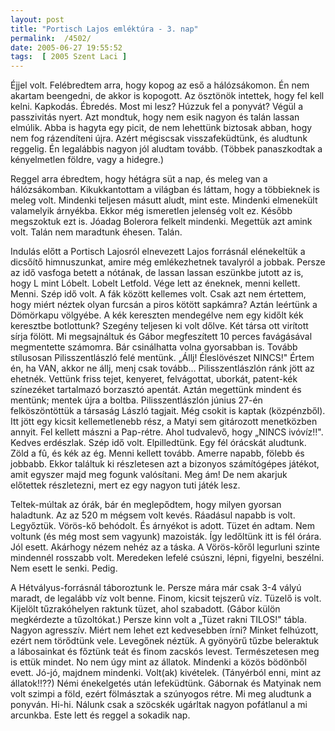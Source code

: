```yaml
---
layout: post
title: "Portisch Lajos emléktúra - 3. nap"
permalink:  /4502/ 
date: 2005-06-27 19:55:52
tags:  [ 2005 Szent Laci ] 
---
```

Éjjel volt. Felébredtem arra, hogy kopog az eső a hálózsákomon. Én nem akartam beengedni, de akkor is kopogott. Az ösztönök intettek, hogy fel kell kelni. Kapkodás. Ébredés. Most mi lesz? Húzzuk fel a ponyvát? Végül a passzivitás nyert. Azt mondtuk, hogy nem esik nagyon és talán lassan elmúlik. Abba is hagyta egy picit, de nem lehettünk biztosak abban, hogy nem fog rázendíteni újra. Azért mégiscsak visszafeküdtünk, és aludtunk reggelig. Én legalábbis nagyon jól aludtam tovább. (Többek panaszkodtak a kényelmetlen földre, vagy a hidegre.)

Reggel arra ébredtem, hogy hétágra süt a nap, és meleg van a hálózsákomban. Kikukkantottam a világban és láttam, hogy a többieknek is meleg volt. Mindenki teljesen másutt aludt, mint este. Mindenki elmenekült valamelyik árnyékba. Ekkor még ismeretlen jelenség volt ez. Később megszoktuk ezt is. Jóadag Bolerora felkelt mindenki. Megettük azt amink volt. Talán nem maradtunk éhesen. Talán.

Indulás előtt a Portisch Lajosról elnevezett Lajos forrásnál elénekeltük a dicsőítő himnuszunkat, amire még emlékezhetnek tavalyról a jobbak. Persze az idő vasfoga betett a nótának, de lassan lassan eszünkbe jutott az is, hogy L mint Lóbelt. Lobelt Letfold. Vége lett az éneknek, menni kellett. Menni. Szép idő volt. A fák között kellemes volt. Csak azt nem értettem, hogy miért néztek olyan furcsán a piros kötött sapkámra? Aztán leértünk a Dömörkapu völgyébe. A kék kereszten mendegélve nem egy kidőlt kék keresztbe botlottunk? Szegény teljesen ki volt dőlve. Két társa ott virított sírja fölött. Mi megsajnáltuk és Gábor megfeszített 10 perces favágásával megmentette számomra. Bár csinálhatta volna gyorsabban is. Tovább stílusosan Pilisszentlászló felé mentünk. „Állj! Éleslövészet NINCS!" Értem én, ha VAN, akkor ne állj, menj csak tovább… Pilisszentlászlón ránk jött az ehetnék. Vettünk friss tejet, kenyeret, felvágottat, uborkát, patent-kék színezéket tartalmazó borzasztó apentát. Aztán megettünk mindent és mentünk; mentek újra a boltba. Pilisszentlászlón június 27-én felköszöntöttük a társaság László tagjait. Még csokit is kaptak (közpénzből). Itt jött egy kicsit kellemetlenebb rész, a Matyi sem gitározott menetközben annyit. Fel kellett mászni a Pap-rétre. Ahol tudvalevő, hogy „NINCS ivóvíz!!". Kedves erdészlak. Szép idő volt. Elpilledtünk. Egy fél órácskát aludtunk. Zöld a fû, és kék az ég. Menni kellett tovább. Amerre napabb, fölebb és jobbabb. Ekkor találtuk ki részletesen azt a bizonyos számítógépes játékot, amit egyszer majd meg fogunk valósítani. Meg ám! De nem akarjuk előtettek részletezni, mert ez egy nagyon tuti játék lesz.

Teltek-múltak az órák, bár én meglepődtem, hogy milyen gyorsan haladtunk. Az az 520 m mégsem volt kevés. Ráadásul napabb is volt. Legyőztük. Vörös-kő behódolt. És árnyékot is adott. Tüzet én adtam. Nem voltunk (és még most sem vagyunk) mazoisták. Így ledőltünk itt is fél órára. Jól esett. Akárhogy nézem nehéz az a táska. A Vörös-kőről legurluni szinte mindennél rosszabb volt. Meredeken lefelé csúszni, lépni, figyelni, beszélni. Nem esett le senki. Pedig.

A Hétvályus-forrásnál táboroztunk le. Persze mára már csak 3-4 vályú maradt, de legalább víz volt benne. Finom, kicsit tejszerû víz. Tüzelő is volt. Kijelölt tűzrakóhelyen raktunk tüzet, ahol szabadott. (Gábor külön megkérdezte a tűzoltókat.) Persze kinn volt a „Tüzet rakni TILOS!" tábla. Nagyon agresszív. Miért nem lehet ezt kedvesebben írni? Minket felhúzott, ezért nem törődtünk vele. Levegőnek néztük. A gyönyörű tűzbe beleraktuk a lábosainkat és főztünk teát és finom zacskós levest. Természetesen meg is ettük mindet. No nem úgy mint az állatok. Mindenki a közös bödönből evett. Jó-jó, majdnem mindenki. Volt(ak) kivételek. (Tányérból enni, mint az állatok!!??) Némi énekelgetés után lefeküdtünk. Gábornak és Matyinak nem volt szimpi a föld, ezért fölmásztak a szúnyogos rétre. Mi meg aludtunk a ponyván. Hi-hi. Nálunk csak a szöcskék ugárltak nagyon pofátlanul a mi arcunkba. Este lett és reggel a sokadik nap. 